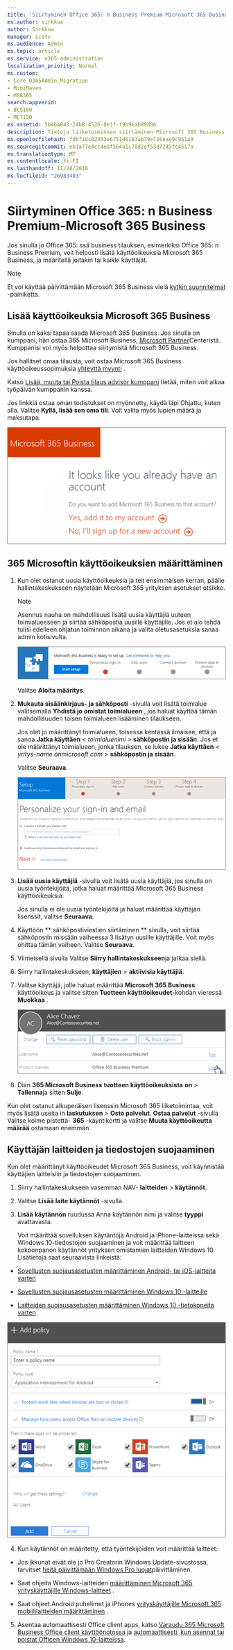 ```yaml
---
title: 'Siirtyminen Office 365: n Business Premium-Microsoft 365 Business'
ms.author: sirkkuw
author: Sirkkuw
manager: scotv
ms.audience: Admin
ms.topic: article
ms.service: o365-administration
localization_priority: Normal
ms.custom:
- Core_O365Admin_Migration
- MiniMaven
- MSB365
search.appverid:
- BCS160
- MET150
ms.assetid: 5b4ba843-24b8-4526-8e1f-f9b9eab89d06
description: Tietoja liiketoiminnan siirtäminen Microsoft 365 Business.
ms.openlocfilehash: fd6f18c02453e6751d6163ab79e726eae9c951a9
ms.sourcegitcommit: eb1a77e4cc4e8f564a1c78d2ef53d7245fe4517a
ms.translationtype: MT
ms.contentlocale: fi-FI
ms.lasthandoff: 11/28/2018
ms.locfileid: "26983493"
---
```

# <a name="migrate-to-microsoft-365-business-from-office-365-business-premium"></a>Siirtyminen Office 365: n Business Premium-Microsoft 365 Business

Jos sinulla jo Office 365: ssä business tilauksen, esimerkiksi Office 365: n Business Premium, voit helposti lisätä käyttöoikeuksia Microsoft 365 Business, ja määritellä joitakin tai kaikki käyttäjät.
  
> [!NOTE]
> Et voi käyttää päivittämään Microsoft 365 Business vielä [kytkin suunnitelmat](https://support.office.com/article/73318661-8f33-478b-bcc7-fb8d69dbb22a?.aspx#switchbutton) -painiketta. 
  
## <a name="add-microsoft-365-business-licenses"></a>Lisää käyttöoikeuksia Microsoft 365 Business

Sinulla on kaksi tapaa saada Microsoft 365 Business. Jos sinulla on kumppani, hän ostaa 365 Microsoft Business, [Microsoft Partner](get-microsoft-365-business.md)Centeristä. Kumppanisi voi myös helpottaa siirtymistä Microsoft 365 Business.
  
Jos hallitset omaa tilausta, voit ostaa Microsoft 365 Business käyttöoikeussopimuksia [yhteyttä myynti](https://www.microsoft.com/microsoft-365/business) . 
  
Katso [Lisää, muuta tai Poista tilaus advisor kumppani](https://support.office.com/article/f86e8177-936e-491e-9024-44dea2b296ff) tietää, miten voit alkaa työpäivän kumppanin kanssa. 
  
Jos linkkiä ostaa oman todistukset on myönnetty, käydä läpi Ohjattu, kuten alla. Valitse **Kyllä, lisää sen oma tili**. Voit valita myös lupien määrä ja maksutapa.
  
![Osta työskenteleviä Microsoft 365 suora linkki, Lisää järjestelmään käyttämällä nykyistä käyttäjätiliä tai Rekisteröi uusi tili.](media/8bc54fd1-9cab-44d5-af91-c471e89aea46.png)
  
## <a name="assign-microsoft-365-licenses"></a>365 Microsoftin käyttöoikeuksien määrittäminen

1. Kun olet ostanut uusia käyttöoikeuksia ja teit ensimmäisen kerran, päälle hallintakeskukseen näytetään Microsoft 365 yrityksen asetukset otsikko.
    
    > [!NOTE]
    > Asennus nauha on mahdollisuus lisätä uusia käyttäjiä uuteen toimialueeseen ja siirtää sähköpostia uusille käyttäjille. Jos et aio tehdä tulisi edelleen ohjatun toiminnon aikana ja valita oletusasetuksia sanaa admin kotisivulta. 
  
   ![Valitse Käynnistä asennus Microsoft 365 työskenteleviä on valmis määrittämään nauha.](media/8d3b0d97-7cca-497f-9364-4b00ad670209.png)
  
    Valitse **Aloita määritys**.
    
2. **Mukauta sisäänkirjaus- ja sähköposti** -sivulla voit lisätä toimialue valitsemalla **Yhdistä jo omistat toimialueen** , jos haluat käyttää tämän mahdollisuuden toisen toimialueen lisääminen tilaukseen. 
    
    Jos olet jo määrittänyt toimialueen, toisessa kentässä ilmaisee, että ja sanoa **Jatka käyttäen** \< _toimialuenimi_ \> **sähköpostin ja sisään**. Jos et ole määrittänyt toimialueen, jonka tilauksen, se lukee **Jatka käyttäen** \< _yritys-name.onmicrosoft.com_ \> **sähköpostin ja sisään**.    
    
    Valitse **Seuraava**.
    
    ![Mukauta sisäänkirjaus ja sähköposti-sivun valita Lisää toimialueeseen tai Käytä olet käyttänyt sitä.](media/c3f5cfb2-1189-4d2f-803b-c9feb008a7a3.png)
  
3. **Lisää uusia käyttäjiä** -sivulla voit lisätä uusia käyttäjiä, jos sinulla on uusia työntekijöitä, jotka haluat määrittää Microsoft 365 Business käyttöoikeuksia. 
    
    Jos sinulla ei ole uusia työntekijöitä ja haluat määrittää käyttäjän lisenssit, valitse **Seuraava**.
    
4. Käyttöön ** sähköpostiviestien siirtäminen ** sivulla, voit siirtää sähköpostin missään vaiheessa 3 lisätyn uusille käyttäjille. Voit myös ohittaa tämän vaiheen. Valitse **Seuraava**.
    
5. Viimeisellä sivulla Valitse **Siirry hallintakeskukseen**ja jatkaa siellä.
    
6. Siirry hallintakeskukseen, **käyttäjien** \> **aktiivisia käyttäjiä**.
    
7. Valitse käyttäjä, jolle haluat määrittää **Microsoft 365 Business** käyttöoikeus ja valitse sitten **Tuotteen käyttöoikeudet**-kohdan vieressä **Muokkaa** .
    
    ![Käyttäjän kortille Valitse Muokkaa vieressä tuotteen käyttöoikeuksista.](media/be0fe2d8-7ff8-447c-88f6-d212ed78451c.png)
  
8. Dian **365 Microsoft Business** **tuotteen käyttöoikeuksista** **on** \> **Tallenna**ja sitten **Sulje**.
    
Kun olet ostanut alkuperäisen lisenssin Microsoft 365 liiketoimintaa, voit myös lisätä useita in **laskutuksen** \> **Osto palvelut**. **Ostaa palvelut** -sivulla Valitse kolme pistettä- **365** -käyntikortti ja valitse **Muuta käyttöoikeutta määrää** ostamaan enemmän. 
  
## <a name="protect-user-devices-and-files"></a>Käyttäjän laitteiden ja tiedostojen suojaaminen

Kun olet määrittänyt käyttöoikeudet Microsoft 365 Business, voit käynnistää käyttäjien laitteisiin ja tiedostojen suojaaminen.
  
1. Siirry hallintakeskukseen vasemman NAV- **laitteiden** \> **käytännöt**.
    
2. Valitse **Lisää** **laite käytännöt** -sivulla.
    
3. **Lisää käytännön** ruudussa Anna käytännön nimi ja valitse **tyyppi** avattavasta. 
    
    Voit määrittää sovelluksen käytäntöjä Android ja iPhone-laitteissa sekä Windows 10-tiedostojen suojaaminen ja voit määrittää laitteen kokoonpanon käytännöt yrityksen omistamien laitteiden Windows 10. Lisätietoja saat seuraavista linkeistä:
    
  - [Sovellusten suojausasetusten määrittäminen Android- tai iOS-laitteita varten](app-protection-settings-for-android-and-ios.md)
    
  - [Sovellusten suojausasetusten määrittäminen Windows 10 -laitteille](protection-settings-for-windows-10-devices.md)
    
  - [Laitteiden suojausasetusten määrittäminen Windows 10 -tietokoneita varten](protection-settings-for-windows-10-pcs.md)
    
   ![-Ruudussa Lisää käytännön anna sille nimi ja valitse käytäntötyypin avattavasta valikosta.](media/76ef37e4-1d18-4f34-8a0f-391ab1d0ae2b.png)
  
4. Kun käytännöt on määritetty, että työntekijöiden voit määrittää laitteet:
    
  - Jos ikkunat eivät ole jo Pro Creatorin Windows Update-sivustossa, tarvitset [heitä päivittämään Windows Pro luojat](upgrade-to-windows-pro-creators-update.md)päivittäminen.
    
  - Saat ohjeita Windows-laitteiden [määrittäminen Microsoft 365 yrityskäyttäjille Windows-laitteet](set-up-windows-devices.md) . 
    
  - Saat ohjeet Android puhelimet ja iPhones [yrityskäyttäjille Microsoft 365 mobiililaitteiden määrittäminen](set-up-mobile-devices.md) . 
    
5. Asentaa automaattisesti Office client apps, katso [Varaudu 365 Microsoft Business Office client käyttöönotossa](prepare-for-office-client-deployment.md) ja [automaattisesti, kun asennat tai poistat Officen Windows 10-laitteissa](auto-install-or-uninstall-office.md).
    


